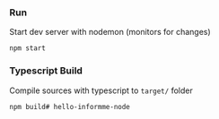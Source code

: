 ### Run

Start dev server with nodemon (monitors for changes)

    npm start
### Typescript Build

Compile sources with typescript to ```target/``` folder

    npm build# hello-informme-node
